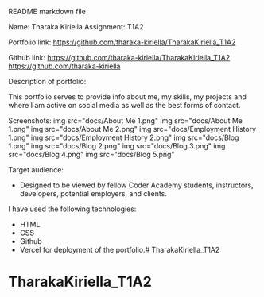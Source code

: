 README markdown file

Name: Tharaka Kiriella
Assignment: T1A2

Portfolio link:
https://github.com/tharaka-kiriella/TharakaKiriella_T1A2

Github link:
https://github.com/tharaka-kiriella/TharakaKiriella_T1A2
https://github.com/tharaka-kiriella


Description of portfolio:

This portfolio serves to provide info about me, my skills, my projects and where I am active on social media as well as the best forms of contact.

Screenshots:
img src="docs/About Me 1.png"
img src="docs/About Me 1.png"
img src="docs/About Me 2.png"
img src="docs/Employment History 1.png"
img src="docs/Employment History 2.png"
img src="docs/Blog 1.png"
img src="docs/Blog 2.png"
img src="docs/Blog 3.png"
img src="docs/Blog 4.png"
img src="docs/Blog 5.png"



Target audience:
- Designed to be viewed by fellow Coder Academy students, instructors, developers, potential employers, and clients.

I have used the following technologies:
- HTML
- CSS
- Github
- Vercel for deployment of the portfolio.# TharakaKiriella_T1A2
# TharakaKiriella_T1A2
